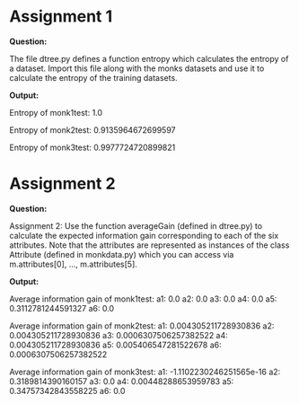 # Assignment 1

**Question:**

The file dtree.py defines a function entropy which calculates the entropy of a dataset. Import this file along with the monks datasets and use it to calculate the entropy of the training datasets.

**Output:**

Entropy of monk1test: 1.0

Entropy of monk2test: 0.9135964672699597

Entropy of monk3test: 0.9977724720899821


# Assignment 2

**Question:**

Assignment 2: Use the function averageGain (defined in dtree.py) to calculate the expected information gain corresponding to each of the six attributes. Note that the attributes are represented as instances of the class Attribute (defined in monkdata.py) which you can access via m.attributes[0], ..., m.attributes[5].

**Output:**

Average information gain of monk1test:
a1: 0.0
a2: 0.0
a3: 0.0
a4: 0.0
a5: 0.3112781244591327
a6: 0.0

Average information gain of monk2test:
a1: 0.004305211728930836
a2: 0.004305211728930836
a3: 0.0006307506257382522
a4: 0.004305211728930836
a5: 0.005406547281522678
a6: 0.0006307506257382522

Average information gain of monk3test:
a1: -1.1102230246251565e-16
a2: 0.3189814390160157
a3: 0.0
a4: 0.00448288653959783
a5: 0.34757342843558225
a6: 0.0
